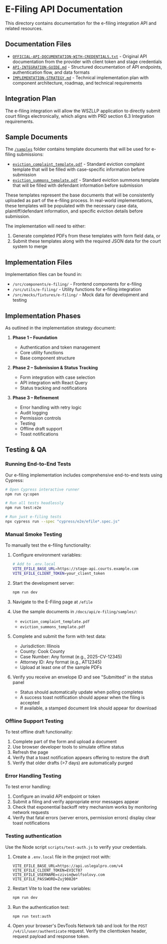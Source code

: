 # E-Filing API Documentation

This directory contains documentation for the e-filing integration API and related resources.

## Documentation Files

- [`OFFICIAL-API-DOCUMENTATION-WITH-CREDENTIALS.txt`](./OFFICIAL-API-DOCUMENTATION-WITH-CREDENTIALS.txt) - Original API documentation from the provider with client token and stage credentials
- [`API-INTEGRATION-GUIDE.md`](./API-INTEGRATION-GUIDE.md) - Structured documentation of API endpoints, authentication flow, and data formats
- [`IMPLEMENTATION-STRATEGY.md`](./IMPLEMENTATION-STRATEGY.md) - Technical implementation plan with component architecture, roadmap, and technical requirements

## Integration Plan

The e-filing integration will allow the WSZLLP application to directly submit court filings electronically, which aligns with PRD section 6.3 Integration requirements.

## Sample Documents

The [`/samples`](./samples/) folder contains template documents that will be used for e-filing submissions:

- [`eviction_complaint_template.pdf`](./samples/eviction_complaint_template.pdf) - Standard eviction complaint template that will be filled with case-specific information before submission
- [`eviction_summons_template.pdf`](./samples/eviction_summons_template.pdf) - Standard eviction summons template that will be filled with defendant information before submission

These templates represent the base documents that will be consistently uploaded as part of the e-filing process. In real-world implementations, these templates will be populated with the necessary case data, plaintiff/defendant information, and specific eviction details before submission.

The implementation will need to either:
1. Generate completed PDFs from these templates with form field data, or
2. Submit these templates along with the required JSON data for the court system to merge

## Implementation Files

Implementation files can be found in:
- `/src/components/e-filing/` - Frontend components for e-filing
- `/src/utils/e-filing/` - Utility functions for e-filing integration
- `/src/mocks/fixtures/e-filing/` - Mock data for development and testing

## Implementation Phases

As outlined in the implementation strategy document:

1. **Phase 1 – Foundation**
   - Authentication and token management
   - Core utility functions
   - Base component structure

2. **Phase 2 – Submission & Status Tracking**
   - Form integration with case selection
   - API integration with React Query
   - Status tracking and notifications

3. **Phase 3 – Refinement**
   - Error handling with retry logic
   - Audit logging
   - Permission controls
   - Testing
   - Offline draft support
   - Toast notifications

## Testing & QA

### Running End-to-End Tests

Our e-filing implementation includes comprehensive end-to-end tests using Cypress:

```bash
# Open Cypress interactive runner
npm run cy:open

# Run all tests headlessly
npm run test:e2e

# Run just e-filing tests
npx cypress run --spec "cypress/e2e/efile*.spec.js"
```

### Manual Smoke Testing

To manually test the e-filing functionality:

1. Configure environment variables:
   ```bash
   # Add to .env.local
   VITE_EFILE_BASE_URL=https://stage-api.courts.example.com
   VITE_EFILE_CLIENT_TOKEN=your_client_token
   ```

2. Start the development server:
   ```bash
   npm run dev
   ```

3. Navigate to the E-Filing page at `/efile`

4. Use the sample documents in `/docs/api/e-filing/samples/`:
   - `eviction_complaint_template.pdf`
   - `eviction_summons_template.pdf`

5. Complete and submit the form with test data:
   - Jurisdiction: Illinois
   - County: Cook County
   - Case Number: Any format (e.g., 2025-CV-12345)
   - Attorney ID: Any format (e.g., AT12345)
   - Upload at least one of the sample PDFs

6. Verify you receive an envelope ID and see "Submitted" in the status panel
   - Status should automatically update when polling completes
   - A success toast notification should appear when the filing is accepted
   - If available, a stamped document link should appear for download

### Offline Support Testing

To test offline draft functionality:

1. Complete part of the form and upload a document
2. Use browser developer tools to simulate offline status
3. Refresh the page
4. Verify that a toast notification appears offering to restore the draft
5. Verify that older drafts (>7 days) are automatically purged

### Error Handling Testing

To test error handling:

1. Configure an invalid API endpoint or token
2. Submit a filing and verify appropriate error messages appear
3. Check that exponential backoff retry mechanism works by monitoring network requests
4. Verify that fatal errors (server errors, permission errors) display clear toast notifications

### Testing authentication

Use the Node script `scripts/test-auth.js` to verify your credentials.

1. Create a `.env.local` file in the project root with:

   ```
   VITE_EFILE_BASE_URL=https://api.uslegalpro.com/v4
   VITE_EFILE_CLIENT_TOKEN=EVICT87
   VITE_EFILE_USERNAME=czivin@wolfsolovy.com
   VITE_EFILE_PASSWORD=Zuj90820*
   ```

2. Restart Vite to load the new variables:

   ```bash
   npm run dev
   ```

3. Run the authentication test:

   ```bash
   npm run test:auth
   ```

4. Open your browser's DevTools Network tab and look for the
   `POST /v4/il/user/authenticate` request. Verify the clienttoken header,
   request payload and response token.
